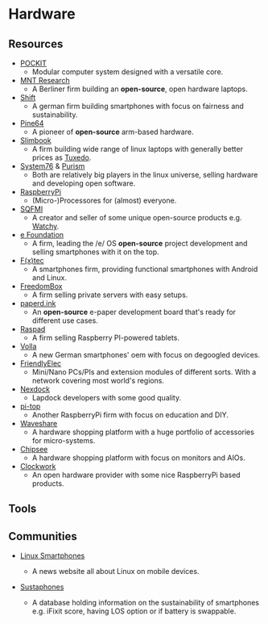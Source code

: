 # Hardware

## Resources

* [POCKIT](https://pockit.ai)
   * Modular computer system designed with a versatile core.
* [MNT Research](https://mntmn.com)
   * A Berliner firm building an **open-source**, open hardware laptops.
* [Shift](https://www.shiftphones.com)
   * A german firm building smartphones with focus on fairness and sustainability.
* [Pine64](https://www.pine64.org)
   * A pioneer of **open-source** arm-based hardware.
* [Slimbook](https://slimbook.es)
   * A firm building wide range of linux laptops with generally better prices as [Tuxedo](https://www.tuxedocomputers.com).
* [System76](https://system76.com) & [Purism](https://puri.sm)
   * Both are relatively big players in the linux universe, selling hardware and developing open software.
* [RaspberryPi](https://www.raspberrypi.org)
   * (Micro-)Processores for (almost) everyone.
* [SQFMI](https://sqfmi.com)
   * A creator and seller of some unique open-source products e.g. [Watchy](https://sqfmi.com/work/watchy).
* [e Foundation](https://e.foundation)
   * A firm, leading the /e/ OS **open-source** project development and selling smartphones with it on the top.
* [F(x)tec](https://www.fxtec.com)
   * A smartphones firm, providing functional smartphones with Android and Linux.
* [FreedomBox](https://freedombox.org)
   * A firm selling private servers with easy setups.
* [paperd.ink](https://paperd.ink)
   * An **open-source** e-paper development board that's ready for different use cases.
* [Raspad](https://raspad.com)
   * A firm selling Raspberry PI-powered tablets.
* [Volla](https://volla.online)
   * A new German smartphones' oem with focus on degoogled devices.
* [FriendlyElec](https://www.friendlyarm.com)
   * Mini/Nano PCs/PIs and extension modules of different sorts. With a network covering most world's regions.
* [Nexdock](https://nexdock.com)
   * Lapdock developers with some good quality.
* [pi-top](https://www.pi-top.com)
   * Another RaspberryPi firm with focus on education and DIY.
* [Waveshare](https://www.waveshare.com)
   * A hardware shopping platform with a huge portfolio of accessories for micro-systems.
* [Chipsee](https://chipsee.com)
   * A hardware shopping platform with focus on monitors and AIOs.
* [Clockwork](https://www.clockworkpi.com)
   * An open hardware provider with some nice RaspberryPi based products.

## Tools

## Communities

* [Linux Smartphones](https://linuxsmartphones.com)
  
   * A news website all about Linux on mobile devices.

* [Sustaphones](https://www.sustaphones.com)
  
   * A database holding information on the sustainability of smartphones e.g. iFixit score, having LOS option or if battery is swappable. 
